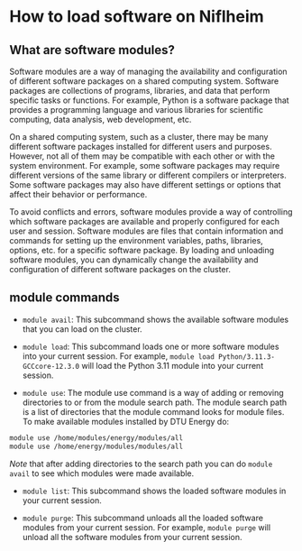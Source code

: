 # How to load software on Niflheim

## What are software modules?

Software modules are a way of managing the availability and configuration of different software packages on a shared computing system. Software packages are collections of programs, libraries, and data that perform specific tasks or functions. For example, Python is a software package that provides a programming language and various libraries for scientific computing, data analysis, web development, etc.

On a shared computing system, such as a cluster, there may be many different software packages installed for different users and purposes. However, not all of them may be compatible with each other or with the system environment. For example, some software packages may require different versions of the same library or different compilers or interpreters. Some software packages may also have different settings or options that affect their behavior or performance.

To avoid conflicts and errors, software modules provide a way of controlling which software packages are available and properly configured for each user and session. Software modules are files that contain information and commands for setting up the environment variables, paths, libraries, options, etc. for a specific software package. By loading and unloading software modules, you can dynamically change the availability and configuration of different software packages on the cluster.

## module commands

<!-- Lmod is a tool that allows you to load, unload, list, and switch between different software modules on the cluster. Lmod is based on Lua, a scripting language that is easy to read and write. Lmod can read both Tcl and Lua module files, which are the two most common formats for writing software modules. -->

<!-- Lmod provides a command called `module` that you can use to interact with software modules on the cluster. You can use `module` with various subcommands and options to perform different actions, such as: -->

- `module avail`: This subcommand shows the available software modules that you can load on the cluster. 

<!-- You can also use options to filter or sort the output, such as `-t` for terse output, `-r` for reverse order, `-d` for default modules, etc. -->
- `module load`: This subcommand loads one or more software modules into your current session. For example, `module load Python/3.11.3-GCCcore-12.3.0` will load the Python 3.11 module into your current session.
<!-- You can also use options to specify dependencies or conflicts between modules, such as `--after`, `--before`, `--conflict`, etc. -->
<!-- - `module unload`: This subcommand unloads one or more software modules from your current session. For example, `module unload python/3.9` will unload the Python 3.9 module from your current session. You can also use options to specify dependencies or conflicts between modules, such as `--after`, `--before`, `--conflict`, etc. -->

- `module use`: The module use command is a way of adding or removing directories to or from the module search path. The module search path is a list of directories that the module command looks for module files. To make available modules installed by DTU Energy do:

```bash
module use /home/modules/energy/modules/all
module use /home/energy/modules/modules/all
```

*Note* that after adding directories to the search path you can do `module avail` to see which modules were made available.

<!-- By default, the module search path includes some system-wide directories that contain the shared module files. However, you can also add your own directories that contain your custom or private module files. For example, `module use /home/user/mymodules` adds a directory named /home/user/mymodules to the module search path.  -->

- `module list`: This subcommand shows the loaded software modules in your current session.
<!-- - `module swap`: This subcommand swaps one or more loaded software modules with one or more available software modules in your current session. For example: `module swap python/3.9 python/2.7` will swap the Python 3.9 module with the Python 2.7 module in your current session. You can also use options to specify dependencies or conflicts between modules, such as `--after`, `--before`, `--conflict`, etc. -->
- `module purge`: This subcommand unloads all the loaded software modules from your current session. For example, `module purge` will unload all the software modules from your current session.
<!-- You can also use options to specify exceptions or dependencies, such as `--except`, `--force`, etc. -->
<!-- - `module save`: This subcommand saves the current list of loaded software modules as a collection that you can restore later. For example, `module save mycollection` will save the current list of loaded software modules as a collection named `mycollection`. You can also use options to specify a description or a default collection, such as `-d` for description, `-D` for default, etc. -->
<!-- - `module restore`: This subcommand restores a previously saved collection of software modules. For example, `module restore mycollection` will restore the collection of software modules named `mycollection`. You can also use options to specify a default collection or a system collection, such as `-D` for default, `-S` for system, etc. -->
